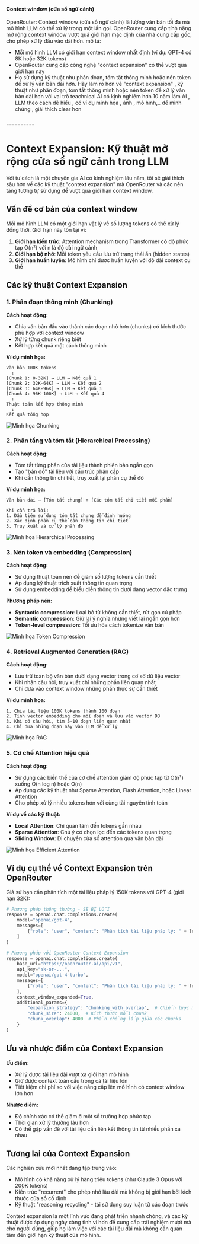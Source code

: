 #### Context window (cửa sổ ngữ cảnh) 

OpenRouter: 
Context window (cửa sổ ngữ cảnh) là lượng văn bản tối đa mà mô hình LLM có thể xử lý trong một lần gọi. OpenRouter cung cấp tính năng mở rộng context window vượt quá giới hạn mặc định của nhà cung cấp gốc, cho phép xử lý đầu vào dài hơn.
mô tả:
* Mỗi mô hình LLM có giới hạn context window nhất định (ví dụ: GPT-4 có 8K hoặc 32K tokens)
* OpenRouter cung cấp công nghệ "context expansion" có thể vượt qua giới hạn này
* Họ sử dụng kỹ thuật như phân đoạn, tóm tắt thông minh hoặc nén token để xử lý văn bản dài hơn.
Hãy làm rõ hơn về "context expansion" , kỹ thuật như phân đoạn, tóm tắt thông minh hoặc nén token để xử lý văn bản dài hơn  với vai trò teachnical AI có kịnh nghiêm hơn 10 năm làm AI , LLM theo cách dễ hiểu , có ví dụ minh họa , ảnh , mô hình,.. để minh chứng , giải thích clear hơn

### ----------
# Context Expansion: Kỹ thuật mở rộng cửa sổ ngữ cảnh trong LLM

Với tư cách là một chuyên gia AI có kinh nghiệm lâu năm, tôi sẽ giải thích sâu hơn về các kỹ thuật "context expansion" mà OpenRouter và các nền tảng tương tự sử dụng để vượt qua giới hạn context window.

## Vấn đề cơ bản của context window

Mỗi mô hình LLM có một giới hạn vật lý về số lượng tokens có thể xử lý đồng thời. Giới hạn này tồn tại vì:

1. **Giới hạn kiến trúc**: Attention mechanism trong Transformer có độ phức tạp O(n²) với n là độ dài ngữ cảnh
2. **Giới hạn bộ nhớ**: Mỗi token yêu cầu lưu trữ trạng thái ẩn (hidden states)
3. **Giới hạn huấn luyện**: Mô hình chỉ được huấn luyện với độ dài context cụ thể

## Các kỹ thuật Context Expansion

### 1. Phân đoạn thông minh (Chunking)

**Cách hoạt động:**
- Chia văn bản đầu vào thành các đoạn nhỏ hơn (chunks) có kích thước phù hợp với context window
- Xử lý từng chunk riêng biệt
- Kết hợp kết quả một cách thông minh

**Ví dụ minh họa:**

```
Văn bản 100K tokens
  ↓
[Chunk 1: 0-32K] → LLM → Kết quả 1
[Chunk 2: 32K-64K] → LLM → Kết quả 2 
[Chunk 3: 64K-96K] → LLM → Kết quả 3
[Chunk 4: 96K-100K] → LLM → Kết quả 4
  ↓
Thuật toán kết hợp thông minh
  ↓
Kết quả tổng hợp
```

![Minh họa Chunking](https://i.postimg.cc/GhTwtD4Q/chunking-diagram.png)

### 2. Phân tầng và tóm tắt (Hierarchical Processing)

**Cách hoạt động:**
- Tóm tắt từng phần của tài liệu thành phiên bản ngắn gọn
- Tạo "bản đồ" tài liệu với cấu trúc phân cấp
- Khi cần thông tin chi tiết, truy xuất lại phần cụ thể đó

**Ví dụ minh họa:**

```
Văn bản dài → [Tóm tắt chung] + [Các tóm tắt chi tiết mỗi phần]

Khi cần trả lời:
1. Đầu tiên sử dụng tóm tắt chung để định hướng
2. Xác định phần cụ thể cần thông tin chi tiết 
3. Truy xuất và xử lý phần đó
```

![Minh họa Hierarchical Processing](https://i.postimg.cc/QMZ4xm8P/hierarchical-processing.png)

### 3. Nén token và embedding (Compression)

**Cách hoạt động:**
- Sử dụng thuật toán nén để giảm số lượng tokens cần thiết
- Áp dụng kỹ thuật trích xuất thông tin quan trọng
- Sử dụng embedding để biểu diễn thông tin dưới dạng vector đặc trưng 

**Phương pháp nén:**
- **Syntactic compression**: Loại bỏ từ không cần thiết, rút gọn cú pháp
- **Semantic compression**: Giữ lại ý nghĩa nhưng viết lại ngắn gọn hơn
- **Token-level compression**: Tối ưu hóa cách tokenize văn bản

![Minh họa Token Compression](https://i.postimg.cc/fbg8C4kW/token-compression.png)

### 4. Retrieval Augmented Generation (RAG)

**Cách hoạt động:**
- Lưu trữ toàn bộ văn bản dưới dạng vector trong cơ sở dữ liệu vector
- Khi nhận câu hỏi, truy xuất chỉ những phần liên quan nhất
- Chỉ đưa vào context window những phần thực sự cần thiết

**Ví dụ minh họa:**

```
1. Chia tài liệu 100K tokens thành 100 đoạn
2. Tính vector embedding cho mỗi đoạn và lưu vào vector DB
3. Khi có câu hỏi, tìm 5-10 đoạn liên quan nhất
4. Chỉ đưa những đoạn này vào LLM để xử lý
```

![Minh họa RAG](https://i.postimg.cc/85v18vfd/rag-diagram.png)

### 5. Cơ chế Attention hiệu quả

**Cách hoạt động:**
- Sử dụng các biến thể của cơ chế attention giảm độ phức tạp từ O(n²) xuống O(n log n) hoặc O(n)
- Áp dụng các kỹ thuật như Sparse Attention, Flash Attention, hoặc Linear Attention
- Cho phép xử lý nhiều tokens hơn với cùng tài nguyên tính toán

**Ví dụ về các kỹ thuật:**
- **Local Attention**: Chỉ quan tâm đến tokens gần nhau
- **Sparse Attention**: Chú ý có chọn lọc đến các tokens quan trọng
- **Sliding Window**: Di chuyển cửa sổ attention qua văn bản dài

![Minh họa Efficient Attention](https://i.postimg.cc/MTgRQb2h/efficient-attention.png)

## Ví dụ cụ thể về Context Expansion trên OpenRouter

Giả sử bạn cần phân tích một tài liệu pháp lý 150K tokens với GPT-4 (giới hạn 32K):

```python
# Phương pháp thông thường - SẼ BỊ LỖI
response = openai.chat.completions.create(
    model="openai/gpt-4",
    messages=[
        {"role": "user", "content": "Phân tích tài liệu pháp lý: " + legal_document_150k_tokens}
    ]
)

# Phương pháp với OpenRouter Context Expansion
response = openai.chat.completions.create(
    base_url="https://openrouter.ai/api/v1",
    api_key="sk-or-...",
    model="openai/gpt-4-turbo",
    messages=[
        {"role": "user", "content": "Phân tích tài liệu pháp lý: " + legal_document_150k_tokens}
    ],
    context_window_expanded=True,
    additional_params={
        "expansion_strategy": "chunking_with_overlap",  # Chiến lược mở rộng
        "chunk_size": 24000,  # Kích thước mỗi chunk
        "chunk_overlap": 4000  # Phần chồng lấp giữa các chunks
    }
)
```

## Ưu và nhược điểm của Context Expansion

**Ưu điểm:**
- Xử lý được tài liệu dài vượt xa giới hạn mô hình
- Giữ được context toàn cầu trong cả tài liệu lớn
- Tiết kiệm chi phí so với việc nâng cấp lên mô hình có context window lớn hơn

**Nhược điểm:**
- Độ chính xác có thể giảm ở một số trường hợp phức tạp
- Thời gian xử lý thường lâu hơn
- Có thể gặp vấn đề với tài liệu cần liên kết thông tin từ nhiều phần xa nhau

## Tương lai của Context Expansion

Các nghiên cứu mới nhất đang tập trung vào:
- Mô hình có khả năng xử lý hàng triệu tokens (như Claude 3 Opus với 200K tokens)
- Kiến trúc "recurrent" cho phép nhớ lâu dài mà không bị giới hạn bởi kích thước cửa sổ cố định
- Kỹ thuật "reasoning recycling" - tái sử dụng suy luận từ các đoạn trước

Context expansion là một lĩnh vực đang phát triển nhanh chóng, và các kỹ thuật được áp dụng ngày càng tinh vi hơn để cung cấp trải nghiệm mượt mà cho người dùng, giúp họ làm việc với các tài liệu dài mà không cần quan tâm đến giới hạn kỹ thuật của mô hình.